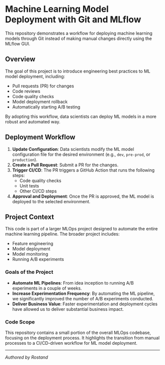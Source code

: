 # Machine Learning Model Deployment with Git and MLflow

This repository demonstrates a workflow for deploying machine learning models through Git instead of making manual changes directly using the MLflow GUI.

## Overview

The goal of this project is to introduce engineering best practices to ML model deployment, including:

- Pull requests (PR) for changes
- Code reviews
- Code quality checks
- Model deployment rollback
- Automatically starting A/B testing

By adopting this workflow, data scientists can deploy ML models in a more robust and automated way.

## Deployment Workflow

1. **Update Configuration**: Data scientists modify the ML model configuration file for the desired environment (e.g., `dev`, `pre-prod`, or `production`).
2. **Create a Pull Request**: Submit a PR for the changes.
3. **Trigger CI/CD**: The PR triggers a GitHub Action that runs the following steps:
   - Code quality checks
   - Unit tests
   - Other CI/CD steps
4. **Approval and Deployment**: Once the PR is approved, the ML model is deployed to the selected environment.

## Project Context

This code is part of a larger MLOps project designed to automate the entire machine learning pipeline. The broader project includes:

- Feature engineering
- Model deployment
- Model monitoring
- Running A/B experiments

### Goals of the Project

- **Automate ML Pipelines**: From idea inception to running A/B experiments in a couple of weeks.
- **Increase Experimentation Frequency**: By automating the ML pipeline, we significantly improved the number of A/B experiments conducted.
- **Deliver Business Value**: Faster experimentation and deployment cycles have allowed us to deliver substantial business impact.

### Code Scope

This repository contains a small portion of the overall MLOps codebase, focusing on the deployment process. It highlights the transition from manual processes to a CI/CD-driven workflow for ML model deployment.

---

_Authored by Rostand_
